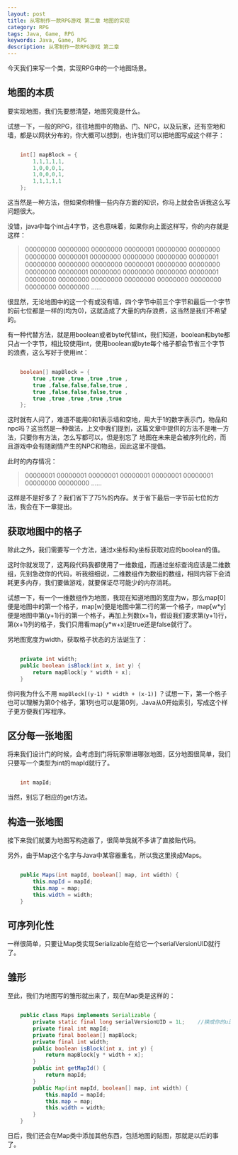 ```yaml
---
layout: post
title: 从零制作一款RPG游戏 第二章 地图的实现
category: RPG
tags: Java, Game, RPG
keywords: Java, Game, RPG
description: 从零制作一款RPG游戏 第二章
---
```


今天我们来写一个类，实现RPG中的一个地图场景。

## 地图的本质
要实现地图，我们先要想清楚，地图究竟是什么。

试想一下，一般的RPG，往往地图中的物品、门、NPC，以及玩家，还有空地和墙，都是以网状分布的，你大概可以想到，也许我们可以把地图写成这个样子：

```java

    int[] mapBlock = {
        1,1,1,1,1,
        1,0,0,0,1,
        1,0,0,0,1,
        1,1,1,1,1
    };

```

这当然是一种方法，但如果你稍懂一些内存方面的知识，你马上就会告诉我这么写问题很大。

没错，java中每个int占4字节，这也意味着，如果你向上面这样写，你的内存就是这样：

>00000000 00000000 00000000 00000001
>00000000 00000000 00000000 00000001
>00000000 00000000 00000000 00000001
>00000000 00000000 00000000 00000001
>00000000 00000000 00000000 00000001
>00000000 00000000 00000000 00000001
>00000000 00000000 00000000 00000000
>00000000 00000000 00000000 00000000
>……

很显然，无论地图中的这一个有或没有墙，四个字节中前三个字节和最后一个字节的前七位都是一样的(均为0)，这就造成了大量的内存浪费，这当然是我们不希望的。

有一种代替方法，就是用boolean或者byte代替int，我们知道，boolean和byte都只占一个字节，相比较使用int，使用boolean或byte每个格子都会节省三个字节的浪费，这么写好于使用int：

```java

    boolean[] mapBlock = {
        true ,true ,true ,true ,true ,
        true ,false,false,false,true ,
        true ,false,false,false,true ,
        true ,true ,true ,true ,true 
    };

```

这时就有人问了，难道不能用0和1表示墙和空地，用大于1的数字表示门，物品和npc吗？这当然是一种做法，上文中我们提到，这篇文章中提供的方法不是唯一方法，只要你有方法，怎么写都可以，但是别忘了 地图在未来是会被序列化的，而且游戏中会有随剧情产生的NPC和物品，因此这里不提倡。

此时的内存情况：

>00000001 00000001 00000001 00000001
>00000001 00000001 00000000 00000000
>……

这样是不是好多了？我们省下了75%的内存。关于省下最后一字节前七位的方法，我会在下一章提出。

## 获取地图中的格子
除此之外，我们需要写一个方法，通过x坐标和y坐标获取对应的boolean的值。

这时你就发现了，这两段代码我都使用了一维数组，而通过坐标查询应该是二维数组，先别急改你的代码，听我细细说，二维数组作为数组的数组，相同内容下会消耗更多内存，我们要做游戏，就要保证尽可能少的内存消耗。

试想一下，有一个一维数组作为地图，我现在知道地图的宽度为w，那么map[0]便是地图中的第一个格子，map[w]便是地图中第二行的第一个格子，map[w\*y]便是地图中第(y+1)行的第一个格子，再加上列数(x+1)，假设我们要求第(y+1)行，第(x+1)列的格子，我们只用看map[y\*w+x]是true还是false就行了。

另地图宽度为width，获取格子状态的方法诞生了：

```java

    private int width;
    public boolean isBlock(int x, int y) {
        return mapBlock[y * width + x];
    }
```

你问我为什么不用 ` mapBlock[(y-1) * width + (x-1)] ` ？试想一下，第一个格子也可以理解为第0个格子，第1列也可以是第0列，Java从0开始索引，写成这个样子更方便我们写程序。

## 区分每一张地图
将来我们设计门的时候，会考虑到门将玩家带进哪张地图，区分地图很简单，我们只要写一个类型为int的mapId就行了。

```java

    int mapId;

```

当然，别忘了相应的get方法。

## 构造一张地图
接下来我们就要为地图写构造器了，很简单我就不多讲了直接贴代码。

另外，由于Map这个名字与Java中某容器重名，所以我这里换成Maps。

```java

    public Maps(int mapId, boolean[] map, int width) {
        this.mapId = mapId;
        this.map = map;
        this.width = width;
    }

```

## 可序列化性
一样很简单，只要让Map类实现Serializable在给它一个serialVersionUID就行了。

## 雏形
至此，我们为地图写的雏形就出来了，现在Map类是这样的：

```java

    public class Maps implements Serializable {
        private static final long serialVersionUID = 1L;    //换成你的uid
        private final int mapId;
        private final boolean[] mapBlock;
        private final int width;
        public boolean isBlock(int x, int y) {
            return mapBlock[y * width + x];
        }
        public int getMapId() {
            return mapId;
        }
        public Map(int mapId, boolean[] map, int width) {
            this.mapId = mapId;
            this.map = map;
            this.width = width;
        }
    }

```

日后，我们还会在Map类中添加其他东西，包括地图的贴图，那就是以后的事了。